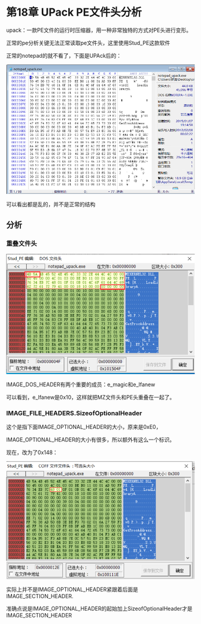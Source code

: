 # 第18章 UPack PE文件头分析

upack：一款PE文件的运行时压缩器，用一种非常独特的方式对PE头进行变形。

正常的pe分析关键无法正常读取pe文件头，这里使用Stud_PE这款软件

正常的notepad的就不看了，下面是UPAck后的：

![image-20211106115458080](18/image-20211106115458080.png)

可以看出都是乱的，并不是正常的结构

## 分析

### 重叠文件头

![image-20211106115748699](18/image-20211106115748699.png)



IMAGE_DOS_HEADER有两个重要的成员：e_magic和e_lfanew

可以看到，e_lfanew是0x10，这样就把MZ文件头和PE头重叠在一起了。

### IMAGE_FILE_HEADERS.SizeofOptionalHeader

这个是指下面IMAGE_OPTIONAL_HEADER的大小，原来是0xE0，

IMAGE_OPTIONAL_HEADER的大小有很多，所以额外有这么一个标识。

现在，改为了0x148：

![image-20211106133232592](18/image-20211106133232592.png)

实际上并不是IMAGE_OPTIONAL_HEADER紧跟着后面是IMAGE_SECTION_HEADER.

准确点说是IMAGE_OPTIONAL_HEADER的起始加上SizeofOptionalHeader才是IMAGE_SECTION_HEADER











